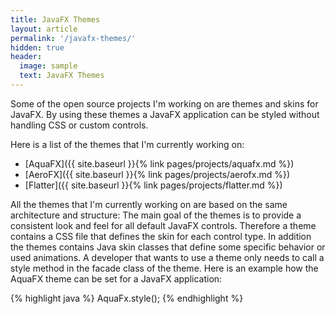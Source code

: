 ```yaml
---
title: JavaFX Themes
layout: article
permalink: '/javafx-themes/'
hidden: true
header:
  image: sample
  text: JavaFX Themes
---
```

Some of the open source projects I'm working on are themes and skins for JavaFX. By using these themes a JavaFX application can be styled without handling CSS or custom controls.

Here is a list of the themes that I'm currently working on:

* [AquaFX]({{ site.baseurl }}{% link pages/projects/aquafx.md %})
* [AeroFX]({{ site.baseurl }}{% link pages/projects/aerofx.md %})
* [Flatter]({{ site.baseurl }}{% link pages/projects/flatter.md %})

All the themes that I'm currently working on are based on the same architecture and structure: The main goal of the themes is to provide a consistent look and feel for all default JavaFX controls. Therefore a theme contains a CSS file that defines the skin for each control type. In addition the themes contains Java skin classes that define some specific behavior or used animations. A developer that wants to use a theme only needs to call a style method in the facade class of the theme. Here is an example how the AquaFX theme can be set for a JavaFX application:

{% highlight java %}
AquaFx.style();
{% endhighlight %}
